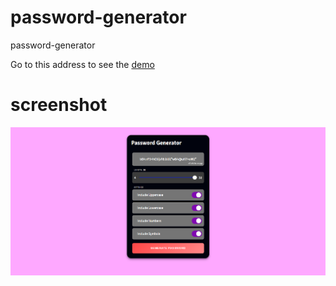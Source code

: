 # password-generator
password-generator

Go to this address to see the [demo](https://github.mehrpad-dev.ir/password-generator/)
# screenshot
![password-generator](img/Screenshot3.png)
